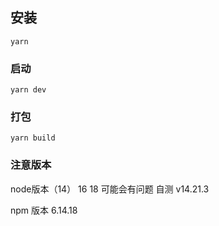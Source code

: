 <!--
 * @Date: 2023-11-24 22:59:48
 * @LastEditTime: 2023-11-26 22:40:31
-->


## 安装
```
yarn
```

### 启动
```
yarn dev
```

### 打包
```
yarn build
```

### 注意版本

node版本（14） 16  18 可能会有问题  自测
v14.21.3

npm 版本
6.14.18
